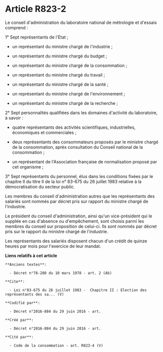 # Article R823-2

Le conseil d'administration du laboratoire national de métrologie et d'essais comprend : 

1° Sept représentants de l'Etat ;

- un représentant du ministre chargé de l'industrie ;

- un représentant du ministre chargé du budget ;

- un représentant du ministre chargé de la consommation ;

- un représentant du ministre chargé du travail ;

- un représentant du ministre chargé de la santé ;

- un représentant du ministre chargé de l'environnement ;

- un représentant du ministre chargé de la recherche ; 

2° Sept personnalités qualifiées dans les domaines d'activité du laboratoire, à savoir :

- quatre représentants des activités scientifiques, industrielles, économiques et commerciales ;

- deux représentants des consommateurs proposés par le ministre chargé de la consommation, après consultation du Conseil
national de la consommation ;

- un représentant de l'Association française de normalisation proposé par cet organisme ; 

3° Sept représentants du personnel, élus dans les conditions fixées par le chapitre II du titre II de la loi n° 83-675 du 26
juillet 1983 relative à la démocratisation du secteur public. 

Les membres du conseil d'administration autres que les représentants des salariés sont nommés par décret pris sur rapport du
ministre chargé de l'industrie. 

Le président du conseil d'administration, ainsi qu'un vice-président qui le supplée en cas d'absence ou d'empêchement, sont
choisis parmi les membres du conseil sur proposition de celui-ci. Ils sont nommés par décret pris sur le rapport du ministre
chargé de l'industrie. 

Les représentants des salariés disposent chacun d'un crédit de quinze heures par mois pour l'exercice de leur mandat.

**Liens relatifs à cet article**

	**Anciens textes**:

	  - Décret n°78-280 du 10 mars 1978 - art. 2 (Ab)

	**Cite**:

	  - Loi n°83-675 du 26 juillet 1983 -  Chapitre II : Election des représentants des sa... (V)

	**Codifié par**:

	  - Décret n°2016-884 du 29 juin 2016 - art.

	**Créé par**:

	  - Décret n°2016-884 du 29 juin 2016 - art.

	**Cité par**:

	  - Code de la consommation - art. R823-4 (V)
